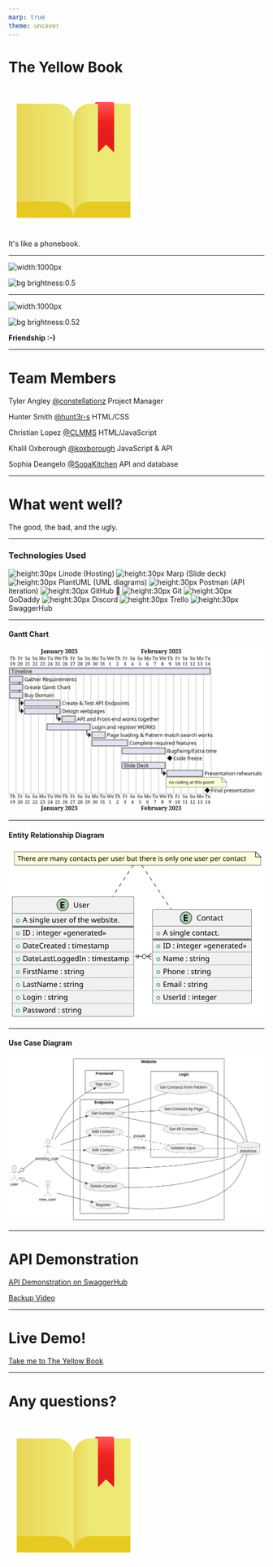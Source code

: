 ```yaml
---
marp: true
theme: uncover
---
```


<!-- center -->

<!-- backgroundColor: #fcf99a; -->

# The Yellow Book

# ![align:center width:300px](https://raw.githubusercontent.com/constellationz/contacts/main/images/yellowbook.svg)

It's like a phonebook.

---

<!-- backgroundColor: white -->

![width:1000px](https://sciphile.org/sites/default/files/users/guy/media/PhoneBooks.jpg)

![bg brightness:0.5](https://sciphile.org/sites/default/files/users/guy/media/PhoneBooks.jpg)

---

![width:1000px](https://www.incimages.com/uploaded_files/image/1920x1080/getty_522390562_274931.jpg)

![bg brightness:0.52](https://www.incimages.com/uploaded_files/image/1920x1080/getty_522390562_274931.jpg)

<!-- Scoped style -->
<style scoped>
{
  color: white;
}
</style>

**Friendship :-)**

---

# Team Members

Tyler Angley [@constellationz](https://github.com/constellationz) Project Manager

Hunter Smith [@hunt3r-s](https://github.com/hunt3r-s) HTML/CSS

Christian Lopez [@CLMMS](https://github.com/CLMMS) HTML/JavaScript

Khalil Oxborough [@koxborough](https://github.com/koxborough) JavaScript & API

Sophia Deangelo [@SopaKitchen](https://github.com/SopaKitchen) API and database

---

# What went well?

The good, the bad, and the ugly.
 
---
 
### Technologies Used

![height:30px](../logos/linode.svg) Linode (Hosting)
![height:30px](../logos/marp.png) Marp (Slide deck)
![height:30px](../logos/plantuml.png) PlantUML (UML diagrams)
![height:30px](../logos/postman.png) Postman (API iteration)
![height:30px](../logos/github.svg) GitHub 🤝 ![height:30px](../logos/git.png) Git
![height:30px](../logos/godaddy.png) GoDaddy
![height:30px](../logos/discord.svg) Discord
![height:30px](../logos/trello.svg) Trello
![height:30px](../logos/swagger.png) SwaggerHub

---

#### Gantt Chart

![height:600px](../out/docs/UMLDiagrams/gantt/gantt.svg)

---

#### Entity Relationship Diagram

![height:600px](../out/docs/UMLDiagrams/erd/ERD.svg)

---

#### Use Case Diagram

![height:600px](../out/docs/UMLDiagrams/useCase/useCase.svg)

---

# API Demonstration

[API Demonstration on SwaggerHub](https://app.swaggerhub.com/apis/SOPHIAD/Contacts/1.0.0)

[Backup Video](https://www.youtube.com)

---

# Live Demo!

[Take me to The Yellow Book](http://theyellowbookcop4331.com)

---

# Any questions?

# ![align:center width:100px](https://raw.githubusercontent.com/constellationz/contacts/main/images/yellowbook.svg)